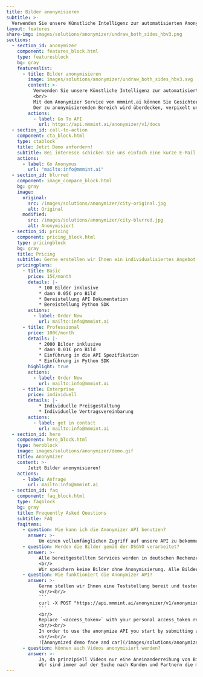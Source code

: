 ```yaml
---
title: Bilder anonymisieren
subtitle: >-
  Verwenden Sie unsere Künstliche Intelligenz zur automatisierten Anonymisierung von Kennzeichen sowie Gesichtern.
layout: features
share-img: images/solutions/anonymizer/undraw_both_sides_hbv3.png
sections:
  - section_id: anonymizer
    component: features_block.html
    type: featuresblock
    bg: gray
    featureslist:
      - title: Bilder anonymisieren
        image: images/solutions/anonymizer/undraw_both_sides_hbv3.svg
        content: >-
          Verwenden Sie unsere Künstliche Intelligenz zur automatisierten <mark>Anonymisierung</mark> von Kennzeichen sowie Gesichtern.
          <br/>
          Mit dem Anonymizer Service von mmmint.ai können Sie Gesichter und Nummernschilder auf Fotos unkenntlich machen.
          Der zu anonymisierenden Bereich wird überdecken, verpixelt und deformiert, sodass die Informationen und Personen bezogene Daten unkenntlich gemacht werden.
        actions:
          - label: Go To API
            url: https://api.mmmint.ai/anonymizer/v1/docs
  - section_id: call-to-action
    component: cta_block.html
    type: ctablock
    title: Jetzt Demo anfordern!
    subtitle: Bei interesse schicken Sie uns einfach eine kurze E-Mail. Wir erstellen ihnen einen Testzugang zu unserem Anonymizer-Service. Gerne unterstützen wir Sie beratend hinsichtlich der Implementierung in Ihrem System.
    actions:
      - label: Go Anonymus
        url: "mailto:info@mmmint.ai"
  - section_id: blurred
    component: image_compare_block.html
    bg: gray
    image:
      original:
        src: /images/solutions/anonymizer/city-original.jpg
        alt: Original
      modified:
        src: /images/solutions/anonymizer/city-blurred.jpg
        alt: Anonymisiert
  - section_id: pricing
    component: pricing_block.html
    type: pricingblock
    bg: gray
    title: Pricing
    subtitle: Gerne erstellen wir Ihnen ein individualisiertes Angebot.
    pricingplans:
      - title: Basic
        price: 15€/month
        details: |-
            * 100 Bilder inklusive
            * dann 0.05€ pro Bild
            * Bereistellung API Dokumentation
            * Bereistellung Python SDK
        actions:
          - label: Order Now
            url: mailto:info@mmmint.ai
      - title: Professional
        price: 100€/month
        details: |-
            * 2000 Bilder inklusive
            * dann 0.01€ pro Bild
            * Einführung in die API Spezifikation
            * Einführung in Python SDK
        highlight: true
        actions:
          - label: Order Now
            url: mailto:info@mmmint.ai
      - title: Enterprise
        price: individuell
        details: |-
            * Individuelle Preisgestaltung
            * Individuelle Vertragsvereinbarung
        actions:
          - label: get in contact
            url: mailto:info@mmmint.ai
  - section_id: hero
    component: hero_block.html
    type: heroblock
    image: images/solutions/anonymizer/demo.gif
    title: Anonymizer
    content: >-
        Jetzt Bilder anonymisieren!
    actions:
      - label: Anfrage
        url: mailto:info@mmmint.ai
  - section_id: faq
    component: faq_block.html
    type: faqblock
    bg: gray
    title: Frequently Asked Questions
    subtitle: FAQ
    faqitems:
      - question: Wie kann ich die Anonymizer API benutzen?
        answer: >-
            Um einen vollumfänglichen Zugriff auf unsere API zu bekommen, wird ein individualisierter APIKey (`access_token`) benötigt. Gerne stellen wir Ihnen eine Teststellung zur Verfügung um den Anwendsfall explizit zu testen. Senden Sie uns hierzu bitte eine E-Mail an [info@mmmint.ai](mailto:info@mmmint.ai).
      - question: Werden die Bilder gemäß der DSGVO verarbeitet?
        answer: >-
            Alle bereitgestellten Services werden in deutschen Rechenzentren verarbeitet und gehosted. Übermittelte Datensätze werden in-transit und at-rest verschlüsselt. Ein Zugriff auf die Daten ist nur mit Hilfe des APIKey (`access_token`) möglich. Es wird strikt unter Einhaltung der gültigen DSGVO verarbeitet und gelagert. 
            <br/>
            Wir speichern keine Bilder ohne Anonymisierung. Alle Bilder und Videos werden nur für die Bearbeitung zu unseren Servern übermittelt und ausschließlich anonymisiert gespeichert. Das originale Bild kann zu keinem Zeitpunkt abgerufen werden.  
      - question: Wie funktioniert die Anonymizer API?
        answer: >-
            Gerne stellen wir Ihnen eine Teststellung bereit und testen live mit Ihnen die Verarbeitung. Anbei finden Sie einen Auszug aus unserer API Dokumentation. [[go to api documentation]](https://api.mmmint.ai/anonymizer/v1/docs)
            <br/><br/>
            ```
            curl -X POST "https://api.mmmint.ai/anonymizer/v1/anonymize/?face=true&numberplate=true&logoinsertion=true&access_token=<access_token>" -H  "accept: application/json" -H  "Content-Type: multipart/form-data" -F "file=@car_face.jpg;type=image/jpeg"
            ```
            <br/>
            Replace `<access_token>` with your personal access_token requested from us [info@mmmint.ai](mailto:info@mmmint.ai). 
            <br/><br/>
            In order to use the anonymize API you start by submitting an image via file upload, using a POST to `/anonymize/`. You can decide to only anonymize faces (`?face=true`) and/or numberplates (`?numberplate=true`)  or both (`?face=true&numberplate=true`) . Also, it is possible to overlay the numberplates with custom images using `?logoinsertion=true`. 
            <br/><br/>
            ![Anonymized demo face and car](/images/solutions/anonymizer/2314f3fed78c77b29373568b0740aac2124dab9150c8247c15ff7be374baa262.jpg)
      - question: Können auch Videos anonymisiert werden?
        answer: >-
            Ja, da prinzipiell Videos nur eine Aneinanderreihung von Bildern sind. Wir arbeiten gerade mit Hochdruck an einer Lösung zur Anonymisierung von Video-Material. Für einen <mark>early access</mark> Zugriff schickt uns bitte eine kurze E-Mail an [info@mmmint.ai](mailto:info@mmmint.ai).
            Wir sind immer auf der Suche nach Kunden und Partnern die mit uns zusammen die smarten solutions der mmmint.ai noch smarter machen wollen!
---
```

